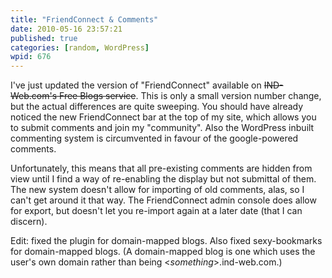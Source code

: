 ```yaml
---
title: "FriendConnect & Comments"
date: 2010-05-16 23:57:21
published: true
categories: [random, WordPress]
wpid: 676
---
```


I've just updated the version of "FriendConnect" available on ~~IND-Web.com's Free Blogs service~~. This is only a small version number change, but the actual differences are quite sweeping. You should have already noticed the new FriendConnect bar at the top of my site, which allows you to submit comments and join my "community". Also the WordPress inbuilt commenting system is circumvented in favour of the google-powered comments.

Unfortunately, this means that all pre-existing comments are hidden from view until I find a way of re-enabling the display but not submittal of them. The new system doesn't allow for importing of old comments, alas, so I can't get around it that way. The FriendConnect admin console does allow for export, but doesn't let you re-import again at a later date (that I can discern).

Edit: fixed the plugin for domain-mapped blogs. Also fixed sexy-bookmarks for domain-mapped blogs. (A domain-mapped blog is one which uses the user's own domain rather than being <*something*>.ind-web.com.)